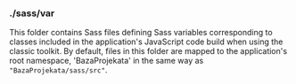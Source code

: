### ./sass/var

This folder contains Sass files defining Sass variables corresponding to classes
included in the application's JavaScript code build when using the classic toolkit.
By default, files in this folder are mapped to the application's root namespace,
'BazaProjekata' in the same way as `"BazaProjekata/sass/src"`.